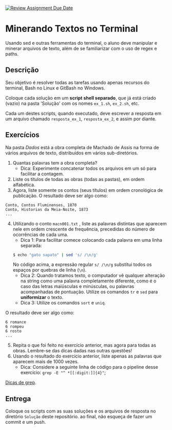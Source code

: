 [![Review Assignment Due Date](https://classroom.github.com/assets/deadline-readme-button-8d59dc4de5201274e310e4c54b9627a8934c3b88527886e3b421487c677d23eb.svg)](https://classroom.github.com/a/1k3VZ9R5)
# Minerando Textos no Terminal
Usando sed e outras ferramentas do terminal, o aluno deve manipular e minerar arquivos de texto, além de se familiarizar com o uso de regex e paths.

## Descrição
Seu objetivo é resolver todas as tarefas usando apenas recursos do terminal, Bash no Linux e GitBash no Windows. 

Coloque cada solução em um **script shell separado**, que já está criado (vazio) na pasta 'Solução' com os nomes `ex_1.sh`, `ex_2.sh`, etc.

Cada um destes scripts, quando executado, deve escrever a resposta em um arquivo chamado `resposta_ex_1`, `resposta_ex_2`, e assim por diante. 

## Exercícios
Na pasta *Dados* está a obra completa de Machado de Assis na forma de vários arquivos de texto, distribuídos em vários sub-diretórios.

1. Quantas palavras tem a obra completa?
   - Dica: Experimente concatenar todos os arquivos em um só para facilitar a contagem.
2. Liste os títulos de todas as obras (todas as pastas), em ordem alfabética.
3. Agora, liste somente os contos (seus títulos) em ordem cronológica de publicação. O resultado deve ser algo como:

```
Conto, Contos Fluminenses, 1870
Conto, Historias da Meia-Noite, 1873
...
```
4. Utilizando o conto `macn001.txt` , liste as palavras distintas que aparecem nele em ordem crescente de frequência, precedidas do número de ocorrências de cada uma. 
   - Dica 1: Para facilitar comece colocando cada palavra em uma linha separada:
   ```bash
   $ echo "gato sapato" | sed 's/ /\n/g'
   ```
   No código acima, a expressão regular `s/ /\n/g` substitui todos os espaços por quebras de linha (`\n`).
   - Dica 2: Quando tratamos texto, o computador vê qualquer alteração na string como uma palavra completamente diferente, como é o caso das letras maiúsculas e minúsculas, ou palavras acompanhadas de pontuação. Utilize os comandos `tr` e `sed` para **uniformizar** o texto.
   - Dica 3: Utilize os comandos `sort` e `uniq`.
   
O resultado deve ser algo como:
```
6 romance
6 rompeu
6 rosto
...
```
5. Repita o que foi feito no exercício anterior, mas agora para todas as obras. Lembre-se das dicas dadas nas outras questões!
6. Usando o resultado do exercício anterior, liste apenas as palavras que aparecem mais de 1000 vezes. 
   - Dica: Considere a seguinte linha de código para o pipeline desse exercício: `grep -E "^ *[[:digit:]]{4}"`; 
 
[Dicas de grep](https://github.com/fccoelho/introcomp/blob/main/conte%C3%BAdo/Introdu%C3%A7%C3%A3o%20%C3%A0%20programa%C3%A7%C3%A3o/GREP.md).
   
## Entrega
Coloque os scripts com as suas soluções e os arquivos de resposta no diretório `Solução` deste repositório. ao final, não esqueça de fazer um commit e um push.
